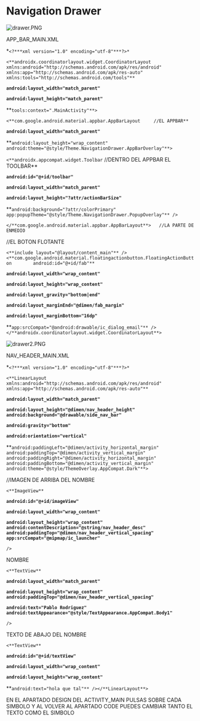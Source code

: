 # Navigation Drawer

![drawer.PNG](Navigation%20Drawer%20ec3b5952e7d6482e84c8d7fbbad7c759/drawer.png)

APP_BAR_MAIN.XML

*`<?***xml version="1.0" encoding="utf-8"***?>*`

`<**androidx.coordinatorlayout.widget.CoordinatorLayout xmlns:android="http://schemas.android.com/apk/res/android"    xmlns:app="http://schemas.android.com/apk/res-auto"    xmlns:tools="http://schemas.android.com/tools"**`    

**`android:layout_width="match_parent"`**    

**`android:layout_height="match_parent"`**    

**`tools:context=".MainActivity"**>`    

`<**com.google.android.material.appbar.AppBarLayout     //EL APPBAR**`   

**`android:layout_width="match_parent"`**        

**`android:layout_height="wrap_content"        android:theme="@style/Theme.NavigationDrawer.AppBarOverlay"**>`

`<**androidx.appcompat.widget.Toolbar`            //DENTRO DEL APPBAR EL TOOLBAR**

**`android:id="@+id/toolbar"`**            

**`android:layout_width="match_parent"`**            

**`android:layout_height="?attr/actionBarSize"`**            

**`android:background="?attr/colorPrimary"            app:popupTheme="@style/Theme.NavigationDrawer.PopupOverlay"** />` 

`</**com.google.android.material.appbar.AppBarLayout**>   //LA PARTE DE ENMEDIO` 

//EL BOTON FLOTANTE

`<**include layout="@layout/content_main"** />    <**com.google.android.material.floatingactionbutton.FloatingActionButton        android:id="@+id/fab"**`        

**`android:layout_width="wrap_content"`**        

**`android:layout_height="wrap_content"`**        

**`android:layout_gravity="bottom|end"`**        

**`android:layout_marginEnd="@dimen/fab_margin"`**        

**`android:layout_marginBottom="16dp"`**        

**`app:srcCompat="@android:drawable/ic_dialog_email"** /></**androidx.coordinatorlayout.widget.CoordinatorLayout**>`

![drawer2.PNG](Navigation%20Drawer%20ec3b5952e7d6482e84c8d7fbbad7c759/drawer2.png)

NAV_HEADER_MAIN.XML

*`<?***xml version="1.0" encoding="utf-8"***?>*`

`<**LinearLayout xmlns:android="http://schemas.android.com/apk/res/android"    xmlns:app="http://schemas.android.com/apk/res-auto"**`    

**`android:layout_width="match_parent"`**    

**`android:layout_height="@dimen/nav_header_height"    android:background="@drawable/side_nav_bar"`**    

**`android:gravity="bottom"`**    

**`android:orientation="vertical"`**    

**`android:paddingLeft="@dimen/activity_horizontal_margin"    android:paddingTop="@dimen/activity_vertical_margin"    android:paddingRight="@dimen/activity_horizontal_margin"    android:paddingBottom="@dimen/activity_vertical_margin"    android:theme="@style/ThemeOverlay.AppCompat.Dark"**>`    

//IMAGEN DE ARRIBA DEL NOMBRE

`<**ImageView**`        

**`android:id="@+id/imageView"`**        

**`android:layout_width="wrap_content"`**        

**`android:layout_height="wrap_content"        android:contentDescription="@string/nav_header_desc"        android:paddingTop="@dimen/nav_header_vertical_spacing"        app:srcCompat="@mipmap/ic_launcher"`** 

`/>`    

NOMBRE

`<**TextView**`        

**`android:layout_width="match_parent"`**        

**`android:layout_height="wrap_content"        android:paddingTop="@dimen/nav_header_vertical_spacing"`**        

**`android:text="Pablo Rodriguez"        android:textAppearance="@style/TextAppearance.AppCompat.Body1"`** 

`/>`    

TEXTO DE ABAJO DEL NOMBRE

`<**TextView**`        

**`android:id="@+id/textView"`**        

**`android:layout_width="wrap_content"`**        

**`android:layout_height="wrap_content"`**        

**`android:text="hola que tal"** /></**LinearLayout**>`

EN EL APARTADO DESIGN DEL ACTIVITY_MAIN PULSAS SOBRE CADA SIMBOLO Y AL VOLVER AL APARTADO CODE PUEDES CAMBIAR TANTO EL TEXTO COMO EL SIMBOLO